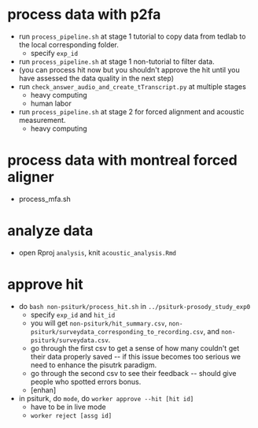 # process data with p2fa
+ run `process_pipeline.sh` at stage 1 tutorial to copy data from tedlab to the local corresponding folder.
  + specify `exp_id`
+ run `process_pipeline.sh` at stage 1 non-tutorial to filter data.
+ (you can process hit now but you shouldn't approve the hit until you have assessed the data quality in the next step)
+ run `check_answer_audio_and_create_tTranscript.py` at multiple stages
  + heavy computing
  + human labor
+ run `process_pipeline.sh` at stage 2 for forced alignment and acoustic measurement.
  + heavy computing

# process data with montreal forced aligner
+ process_mfa.sh


# analyze data
+ open Rproj `analysis`, knit `acoustic_analysis.Rmd`
# approve hit
+ do `bash non-psiturk/process_hit.sh` in `../psiturk-prosody_study_exp0`
  + specify `exp_id` and `hit_id`
  + you will get `non-psiturk/hit_summary.csv`, `non-psiturk/surveydata_corresponding_to_recording.csv`, and `non-psiturk/surveydata.csv`.
  + go through the first csv to get a sense of how many couldn't get their data properly saved -- if this issue becomes too
serious we need to enhance the pisutrk paradigm.  
  + go through the second csv to see their feedback -- should give people who spotted errors bonus.
  + [enhan]
+ in psiturk, do `mode`, do `worker approve --hit [hit id]`
  + have to be in live mode
  + `worker reject [assg id]`

